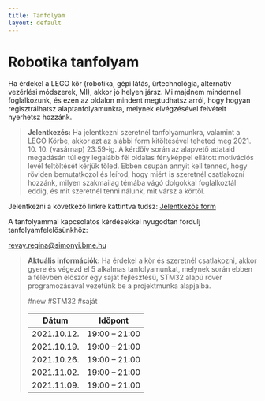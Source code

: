```yaml
---
title: Tanfolyam
layout: default
---
```


# Robotika tanfolyam

Ha érdekel a LEGO kör (robotika, gépi látás, űrtechnológia, alternatív vezérlési módszerek, MI), akkor jó helyen jársz. Mi majdnem mindennel foglalkozunk, és ezen az oldalon mindent megtudhatsz arról, hogy hogyan regisztrálhatsz alaptanfolyamunkra, melynek elvégzésével felvételt nyerhetsz hozzánk.

> **Jelentkezés:**
 Ha jelentkezni szeretnél tanfolyamunkra, valamint a LEGO Körbe, akkor azt az alábbi form kitöltésével teheted meg 2021. 10. 10. (vasárnap) 23:59-ig.
A kérdőív során az alapvető adataid megadásán túl egy legalább fél oldalas fényképpel ellátott motivációs levél feltöltését kérjük tőled.
Ebben csupán annyit kell tenned, hogy röviden bemutatkozol és leírod, hogy miért is szeretnél csatlakozni hozzánk, milyen szakmailag témába vágó dolgokkal foglalkoztál eddig,
és mit szeretnél tenni nálunk, mit vársz a körtől.

Jelentkezni a következő linkre kattintva tudsz: [Jelentkezős form](https://forms.gle/WddisR9QcbCgwih66) 
 
A tanfolyammal kapcsolatos kérdésekkel nyugodtan fordulj tanfolyamfelelősünkhöz: 

[revay.regina@simonyi.bme.hu](mailto:revay.regina@simonyi.bme.hu)

> **Aktuális információk:**
> Ha érdekel a kör és szeretnél csatlakozni,
akkor gyere és végezd el 5 alkalmas
tanfolyamunkat, melynek során ebben a
félévben először egy saját fejlesztésű,
STM32 alapú rover programozásával
vezetünk be a projektmunka alapjaiba.
>
> #new #STM32 #saját
> 
> |    Dátum    |    Időpont    |
> |-------------|---------------|
> | 2021.10.12. | 19:00 – 21:00 |
> | 2021.10.19. | 19:00 – 21:00 |
> | 2021.10.26. | 19:00 – 21:00 |
> | 2021.11.02. | 19:00 – 21:00 |
> | 2021.11.09. | 19:00 – 21:00 |
